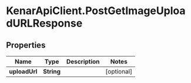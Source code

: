# KenarApiClient.PostGetImageUploadURLResponse

## Properties

Name | Type | Description | Notes
------------ | ------------- | ------------- | -------------
**uploadUrl** | **String** |  | [optional] 


